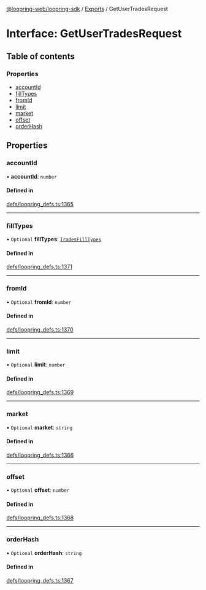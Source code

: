 [@loopring-web/loopring-sdk](../README.md) / [Exports](../modules.md) / GetUserTradesRequest

# Interface: GetUserTradesRequest

## Table of contents

### Properties

- [accountId](GetUserTradesRequest.md#accountid)
- [fillTypes](GetUserTradesRequest.md#filltypes)
- [fromId](GetUserTradesRequest.md#fromid)
- [limit](GetUserTradesRequest.md#limit)
- [market](GetUserTradesRequest.md#market)
- [offset](GetUserTradesRequest.md#offset)
- [orderHash](GetUserTradesRequest.md#orderhash)

## Properties

### accountId

• **accountId**: `number`

#### Defined in

[defs/loopring_defs.ts:1365](https://github.com/Loopring/loopring_sdk/blob/24fdf4c/src/defs/loopring_defs.ts#L1365)

___

### fillTypes

• `Optional` **fillTypes**: [`TradesFillTypes`](../enums/TradesFillTypes.md)

#### Defined in

[defs/loopring_defs.ts:1371](https://github.com/Loopring/loopring_sdk/blob/24fdf4c/src/defs/loopring_defs.ts#L1371)

___

### fromId

• `Optional` **fromId**: `number`

#### Defined in

[defs/loopring_defs.ts:1370](https://github.com/Loopring/loopring_sdk/blob/24fdf4c/src/defs/loopring_defs.ts#L1370)

___

### limit

• `Optional` **limit**: `number`

#### Defined in

[defs/loopring_defs.ts:1369](https://github.com/Loopring/loopring_sdk/blob/24fdf4c/src/defs/loopring_defs.ts#L1369)

___

### market

• `Optional` **market**: `string`

#### Defined in

[defs/loopring_defs.ts:1366](https://github.com/Loopring/loopring_sdk/blob/24fdf4c/src/defs/loopring_defs.ts#L1366)

___

### offset

• `Optional` **offset**: `number`

#### Defined in

[defs/loopring_defs.ts:1368](https://github.com/Loopring/loopring_sdk/blob/24fdf4c/src/defs/loopring_defs.ts#L1368)

___

### orderHash

• `Optional` **orderHash**: `string`

#### Defined in

[defs/loopring_defs.ts:1367](https://github.com/Loopring/loopring_sdk/blob/24fdf4c/src/defs/loopring_defs.ts#L1367)

